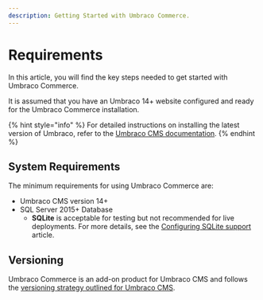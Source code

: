 ```yaml
---
description: Getting Started with Umbraco Commerce.
---
```


# Requirements

In this article, you will find the key steps needed to get started with Umbraco Commerce.

It is assumed that you have an Umbraco 14+ website configured and ready for the Umbraco Commerce installation.

{% hint style="info" %}
For detailed instructions on installing the latest version of Umbraco, refer to the [Umbraco CMS documentation](https://docs.umbraco.com/umbraco-cms/fundamentals/setup/install).
{% endhint %}

## System Requirements

The minimum requirements for using Umbraco Commerce are:

* Umbraco CMS version 14+
* SQL Server 2015+ Database
  * **SQLite** is acceptable for testing but not recommended for live deployments. For more details, see the [Configuring SQLite support](../how-to-guides/configure-sqlite-support.md) article.

## Versioning

Umbraco Commerce is an add-on product for Umbraco CMS and follows the [versioning strategy outlined for Umbraco CMS](https://umbraco.com/products/knowledge-center/versioning-and-release-cadence/).
